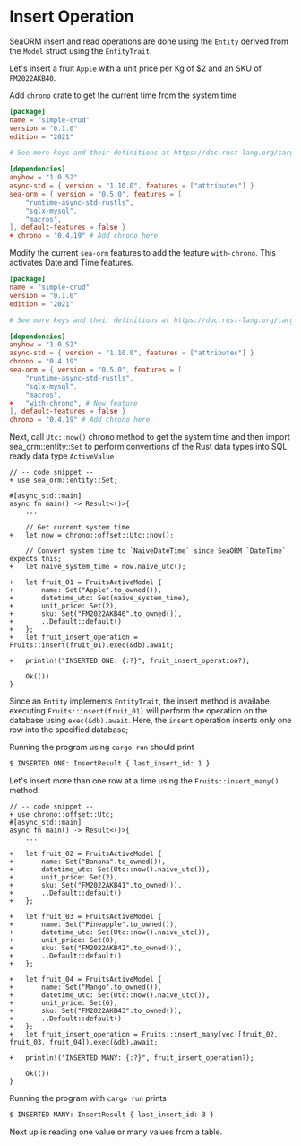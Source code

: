 # Insert Operation

SeaORM insert and read operations are done using the `Entity` derived from the `Model` struct using the `EntityTrait`. 

Let's insert a fruit `Apple` with a unit price per Kg of $2 and an SKU of `FM2022AKB40`.

Add `chrono` crate to get the current time from  the system time

```toml
[package]
name = "simple-crud"
version = "0.1.0"
edition = "2021"

# See more keys and their definitions at https://doc.rust-lang.org/cargo/reference/manifest.html

[dependencies]
anyhow = "1.0.52"
async-std = { version = "1.10.0", features = ["attributes"] }
sea-orm = { version = "0.5.0", features = [
    "runtime-async-std-rustls",
    "sqlx-mysql",
    "macros",
], default-features = false }
+ chrono = "0.4.19" # Add chrono here
```

Modify the current `sea-orm` features to add the feature `with-chrono`. This activates Date and Time features.

```TOML
[package]
name = "simple-crud"
version = "0.1.0"
edition = "2021"

# See more keys and their definitions at https://doc.rust-lang.org/cargo/reference/manifest.html

[dependencies]
anyhow = "1.0.52"
async-std = { version = "1.10.0", features = ["attributes"] }
chrono = "0.4.19"
sea-orm = { version = "0.5.0", features = [
    "runtime-async-std-rustls",
    "sqlx-mysql",
    "macros",
+   "with-chrono", # New feature
], default-features = false }
chrono = "0.4.19" # Add chrono here
```



Next, call `Utc::now()` chrono method to get the system time and then import     sea_orm::entity::`Set`  to perform convertions of the Rust data types into SQL ready data type `ActiveValue`

```rust,no_run
// -- code snippet --
+ use sea_orm::entity::Set;

#[async_std::main]
async fn main() -> Result<()>{
	...

    // Get current system time
+   let now = chrono::offset::Utc::now();

    // Convert system time to `NaiveDateTime` since SeaORM `DateTime` expects this;
+   let naive_system_time = now.naive_utc();
    
+   let fruit_01 = FruitsActiveModel {
+       name: Set("Apple".to_owned()),
+       datetime_utc: Set(naive_system_time),
+       unit_price: Set(2),
+       sku: Set("FM2022AKB40".to_owned()),
+       ..Default::default()
+   };
+   let fruit_insert_operation = Fruits::insert(fruit_01).exec(&db).await;
    
+   println!("INSERTED ONE: {:?}", fruit_insert_operation?);
    
    Ok(())
}
```

Since an `Entity` implements `EntityTrait`, the insert method is availabe. executing `Fruits::insert(fruit_01)`  will perform the operation on the database using `exec(&db).await`. Here, the `insert` operation inserts only one row into the specified database;

Running the program using `cargo run` should print

```sh
$ INSERTED ONE: InsertResult { last_insert_id: 1 }
```

Let's insert more than one row at a time using the  `Fruits::insert_many()` method.

```rust,no_run
// -- code snippet --
+ use chrono::offset::Utc;
#[async_std::main]
async fn main() -> Result<()>{
	...
    
+   let fruit_02 = FruitsActiveModel {
+       name: Set("Banana".to_owned()),
+       datetime_utc: Set(Utc::now().naive_utc()),
+       unit_price: Set(2),
+       sku: Set("FM2022AKB41".to_owned()),
+       ..Default::default()
+   };
    
+   let fruit_03 = FruitsActiveModel {
+       name: Set("Pineapple".to_owned()),
+       datetime_utc: Set(Utc::now().naive_utc()),
+       unit_price: Set(8),
+       sku: Set("FM2022AKB42".to_owned()),
+       ..Default::default()
+   };
    
+   let fruit_04 = FruitsActiveModel {
+       name: Set("Mango".to_owned()),
+       datetime_utc: Set(Utc::now().naive_utc()),
+       unit_price: Set(6),
+       sku: Set("FM2022AKB43".to_owned()),
+       ..Default::default()
+   };
+   let fruit_insert_operation = Fruits::insert_many(vec![fruit_02, fruit_03, fruit_04]).exec(&db).await;
    
+   println!("INSERTED MANY: {:?}", fruit_insert_operation?);
    
    Ok(())
}
```

Running the program with `cargo run` prints

```sh
$ INSERTED MANY: InsertResult { last_insert_id: 3 }
```



Next up is reading one value or many values from a table.
